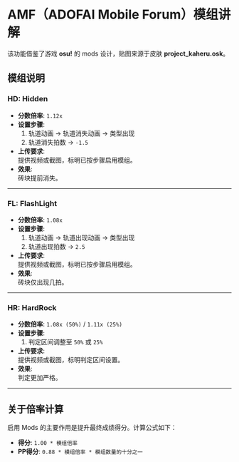 # AMF（ADOFAI Mobile Forum）模组讲解

该功能借鉴了游戏 **osu!** 的 mods 设计，贴图来源于皮肤 **project_kaheru.osk**。

## 模组说明

### **HD: Hidden**
- **分数倍率**: `1.12x`
- **设置步骤**:  
  1. 轨道动画 → 轨道消失动画 → 类型出现  
  2. 轨道消失拍数 → `-1.5`  
- **上传要求**:  
  提供视频或截图，标明已按步骤启用模组。  
- **效果**:  
  砖块提前消失。

---

### **FL: FlashLight**
- **分数倍率**: `1.08x`
- **设置步骤**:  
  1. 轨道动画 → 轨道出现动画 → 类型出现  
  2. 轨道出现拍数 → `2.5`  
- **上传要求**:  
  提供视频或截图，标明已按步骤启用模组。  
- **效果**:  
  砖块仅出现几拍。

---

### **HR: HardRock**
- **分数倍率**: `1.08x (50%)` / `1.11x (25%)`  
- **设置步骤**:  
  1. 判定区间调整至 `50%` 或 `25%`  
- **上传要求**:  
  提供视频或截图，标明判定区间设置。  
- **效果**:  
  判定更加严格。

---

## **关于倍率计算**

启用 Mods 的主要作用是提升最终成绩得分。计算公式如下：  
- **得分**: `1.00 * 模组倍率`  
- **PP得分**: `0.88 * 模组倍率 * 模组数量的十分之一`
